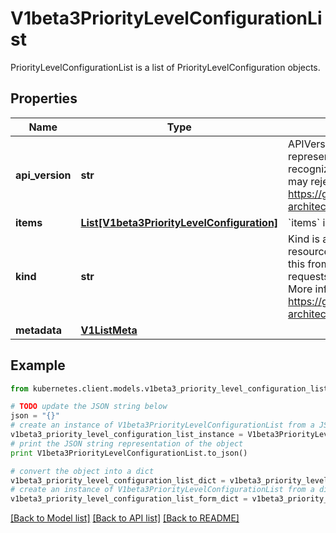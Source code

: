 # V1beta3PriorityLevelConfigurationList

PriorityLevelConfigurationList is a list of PriorityLevelConfiguration objects.

## Properties

Name | Type | Description | Notes
------------ | ------------- | ------------- | -------------
**api_version** | **str** | APIVersion defines the versioned schema of this representation of an object. Servers should convert recognized schemas to the latest internal value, and may reject unrecognized values. More info: https://git.k8s.io/community/contributors/devel/sig-architecture/api-conventions.md#resources | [optional] 
**items** | [**List[V1beta3PriorityLevelConfiguration]**](V1beta3PriorityLevelConfiguration.md) | &#x60;items&#x60; is a list of request-priorities. | 
**kind** | **str** | Kind is a string value representing the REST resource this object represents. Servers may infer this from the endpoint the kubernetes.client submits requests to. Cannot be updated. In CamelCase. More info: https://git.k8s.io/community/contributors/devel/sig-architecture/api-conventions.md#types-kinds | [optional] 
**metadata** | [**V1ListMeta**](V1ListMeta.md) |  | [optional] 

## Example

```python
from kubernetes.client.models.v1beta3_priority_level_configuration_list import V1beta3PriorityLevelConfigurationList

# TODO update the JSON string below
json = "{}"
# create an instance of V1beta3PriorityLevelConfigurationList from a JSON string
v1beta3_priority_level_configuration_list_instance = V1beta3PriorityLevelConfigurationList.from_json(json)
# print the JSON string representation of the object
print V1beta3PriorityLevelConfigurationList.to_json()

# convert the object into a dict
v1beta3_priority_level_configuration_list_dict = v1beta3_priority_level_configuration_list_instance.to_dict()
# create an instance of V1beta3PriorityLevelConfigurationList from a dict
v1beta3_priority_level_configuration_list_form_dict = v1beta3_priority_level_configuration_list.from_dict(v1beta3_priority_level_configuration_list_dict)
```
[[Back to Model list]](../README.md#documentation-for-models) [[Back to API list]](../README.md#documentation-for-api-endpoints) [[Back to README]](../README.md)


